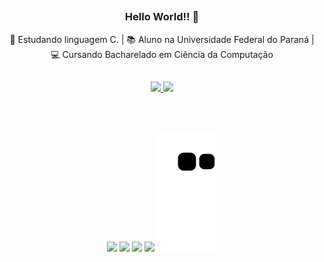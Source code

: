   ##
<div align="center">

  ### Hello World!! 👋
   🌱 Estudando linguagem C.
  | 📚 Aluno na Universidade Federal do Paraná
| 💻 Cursando Bacharelado em Ciência da Computação 

  </div>
    
 
 ##
<div align="center">
  <a href="https://github.com/AndrewsRoman">
  <img height="130em" src="https://github-readme-stats.vercel.app/api?username=AndrewsRoman&show_icons=true&theme=dark&include_all_commits=true&count_private=true"/>
  <img height="130em" src="https://github-readme-stats.vercel.app/api/top-langs/?username=AndrewsRoman&layout=compact&langs_count=7&theme=dark"/>
</div>

##

 <br> 
<div align="center"> 
  
  <a href="https://www.instagram.com/andrews.roman/" target="_blank"><img src="https://img.shields.io/badge/-Instagram-%23E4405F?style=for-the-badge&logo=instagram&logoColor=white" target="_blank"></a>
 	<a href="https://www.twitch.tv/zutthor" target="_blank"><img src="https://img.shields.io/badge/Twitch-9146FF?style=for-the-badge&logo=twitch&logoColor=white" target="_blank"></a>
  <a href = "mailto:gitdoandrews@gmail.com"><img src="https://img.shields.io/badge/-Gmail-%23333?style=for-the-badge&logo=gmail&logoColor=white" target="_blank"></a>
  <a href="https://www.linkedin.com/in/andrews-pinheiro-roman-de-araujo-7a70b6251/" target="_blank"><img src="https://img.shields.io/badge/-LinkedIn-%230077B5?style=for-the-badge&logo=linkedin&logoColor=white" target="_blank"></a> 
 ![Snake animation](https://github.com/rafaballerini/rafaballerini/blob/output/github-contribution-grid-snake.svg)
</div>
